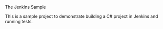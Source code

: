 The Jenkins Sample

This is a sample project to demonstrate building a C# project in Jenkins and running tests.

